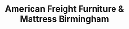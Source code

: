 ---
title: "American Freight Furniture & Mattress Birmingham"
url: /trussville/american-freight-furniture-und-mattress-birmingham/
shop: Möbel
---
